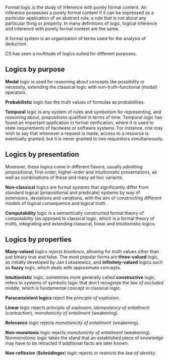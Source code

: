 


Formal logic is the study of inference with purely formal content. An inference possesses a purely formal content if it can be expressed as a particular application of an abstract rule, a rule that is not about any particular thing or property. In many definitions of logic, logical inference and inference with purely formal content are the same.

A formal system is an organization of terms used for the analysis of deduction.

CS has seen a multitude of logics suited for different purposes.


## Logics by purpose

**Modal** logic is used for reasoning about concepts like possibility or necessity, extending the classical logic with non-truth-functional (modal) operators.

**Probabilistic** logic has the truth values of formulas as probabilities.

**Temporal** logic is any system of rules and symbolism for representing, and reasoning about, propositions qualified in terms of time. Temporal logic has found an important application in formal verification, where it is used to state requirements of hardware or software systems. For instance, one may wish to say that whenever a request is made, access to a resource is eventually granted, but it is never granted to two requestors simultaneously.


## Logics by presentation

Moreover, these logics come in different flavors, usually admitting propositional, first-order, higher-order and intuitionistic presentations, as well as combinations of these and many ad hoc variants.

**Non-classical** logics are formal systems that significantly differ from standard logical (propositional and predicate) systems by way of extensions, deviations and variations, with the aim of constructing different models of logical consequence and logical truth.

**Computability** logic is a semantically constructed formal theory of computability (as opposed to classical logic, which is a formal theory of truth), integrating and extending classical, linear and intuitionistic logics.



## Logics by properties

**Many-valued** logics _rejects bivalence_, allowing for truth values other than just binary true and false. The most popular forms are **three-valued** logic, as initially developed by Jan Łukasiewicz, and **infinitely-valued** logics such as **fuzzy** logic, which deals with approximate concepts.

**Intuitionistic** logic, sometimes more generally called **constructive** logic, refers to systems of symbolic logic that don't recognize the _law of excluded middle_, which is fundamental concept in classical logic.

**Paraconsistent logics** reject the _principle of explosion_.

**Linear** logic rejects _principle of explosion_, _idempotency of entailment_ (contraction), _monotonicity of entailment_ (weakening).

**Relevance** logic rejects _monotonicity of entailment_ (weakening).

**Non-monotonic** logic rejects _monotonicity of entailment_ (weakening).  Nonmonotonic logic takes the stand that an established piece of knowledge may have to be retracted if additional facts are later known.

**Non-reflexive** (**Schrödinger**) logic rejects or restricts the _law of identity_.
